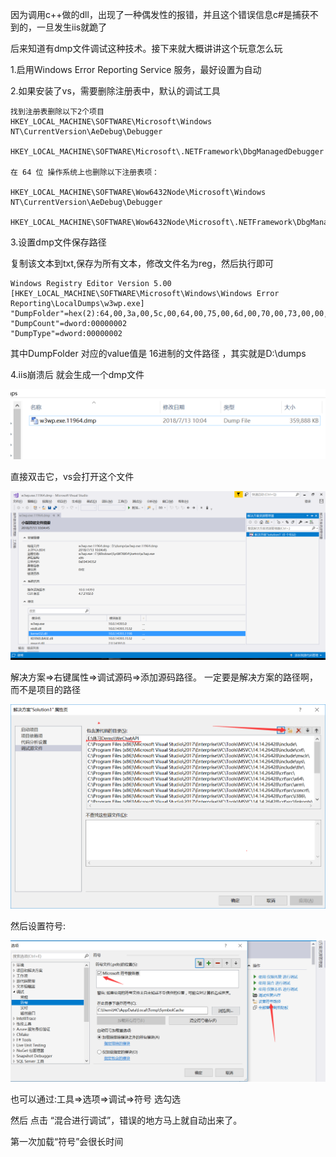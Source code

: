 因为调用c++做的dll，出现了一种偶发性的报错，并且这个错误信息c#是捕获不到的，一旦发生iis就跪了

后来知道有dmp文件调试这种技术。接下来就大概讲讲这个玩意怎么玩



1.启用Windows Error Reporting Service 服务，最好设置为自动

2.如果安装了vs，需要删除注册表中，默认的调试工具

```
找到注册表删除以下2个项目
HKEY_LOCAL_MACHINE\SOFTWARE\Microsoft\Windows NT\CurrentVersion\AeDebug\Debugger

HKEY_LOCAL_MACHINE\SOFTWARE\Microsoft\.NETFramework\DbgManagedDebugger

在 64 位 操作系统上也删除以下注册表项：

HKEY_LOCAL_MACHINE\SOFTWARE\Wow6432Node\Microsoft\Windows NT\CurrentVersion\AeDebug\Debugger

HKEY_LOCAL_MACHINE\SOFTWARE\Wow6432Node\Microsoft\.NETFramework\DbgManagedDebugger

```

3.设置dmp文件保存路径

复制该文本到txt,保存为所有文本，修改文件名为reg，然后执行即可

```
Windows Registry Editor Version 5.00
[HKEY_LOCAL_MACHINE\SOFTWARE\Microsoft\Windows\Windows Error Reporting\LocalDumps\w3wp.exe]
"DumpFolder"=hex(2):64,00,3a,00,5c,00,64,00,75,00,6d,00,70,00,73,00,00,00
"DumpCount"=dword:00000002
"DumpType"=dword:00000002
```

其中DumpFolder 对应的value值是 16进制的文件路径 ，其实就是D:\dumps



4.iis崩溃后 就会生成一个dmp文件

![](img/5.png)



直接双击它，vs会打开这个文件

![](img/6.png)





解决方案=>右键属性=>调试源码=>添加源码路径。 一定要是解决方案的路径啊，而不是项目的路径

![](img/7.png)





然后设置符号:

![](img/8.png)

也可以通过:工具=>选项=>调试=>符号  选勾选



然后 点击 “混合进行调试”，错误的地方马上就自动出来了。

第一次加载“符号”会很长时间
